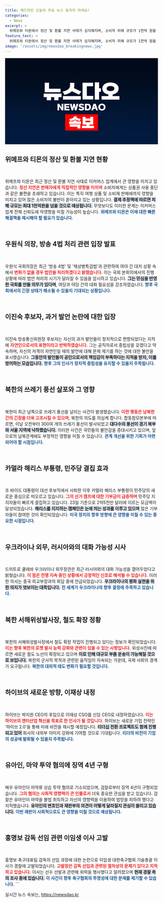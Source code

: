 ```yaml
---
title: 헤드라인 오늘의 주요 뉴스 놓치지 마세요!
categories:
  - News
excerpt: >
  위메프와 티몬에서 정산 및 환불 지연 사태가 심각해지며, 소비자 피해 규모가 1천억 원을 넘을 것으로 예상된다. 할인 상품권 사용 또한 막혀, 소비자들의 불만이 폭발하고 있다.
feature_text: >
  위메프와 티몬에서 정산 및 환불 지연 사태가 심각해지며, 소비자 피해 규모가 1천억 원을 넘을 것으로 예상된다. 할인 상품권 사용 또한 막혀, 소비자들의 불만이 폭발하고 있다.
image: '/assets/img/newsdao_breakingnews.jpg'
---
```


<p><img src="/assets/img/newsdao_breakingnews.jpg" alt="firstkoreanews 속보" /></p>



<h2 data-ke-size="size26">위메프와 티몬의 정산 및 환불 지연 현황</h2>

<p data-ke-size="size16">&nbsp;</p>

<p>위메프와 티몬은 최근 정산 및 환불 지연 사태로 이커머스 업계에서 큰 영향을 미치고 있습니다. <b><span style="color: #ee2323;">정산 지연은 판매자에게 직접적인 영향을 미치며</span></b> 소비자에게는 상품권 사용 중단과 같은 불편을 초래하고 있습니다. 이는 특히 여행 상품 및 소비재 판매에까지 영향을 미치고 있어 많은 소비자의 불만이 쏟아지고 있는 상황입니다. <b><span style="background-color: #21538527;">결제 추정액에 따르면 피해 규모는 최대 1천억원을 넘을 것으로 예상됩니다.</span></b> 무엇보다도 이러한 문제는 이커머스 업계 전체 신뢰도에 악영향을 미칠 가능성이 높습니다. <b><span style="color: #1a5490;">위메프와 티몬은 이에 대한 빠른 해결책을 제시해야 할 필요가 있습니다.</span></b></p>

<p data-ke-size="size16">&nbsp;</p>

<h2 data-ke-size="size26">우원식 의장, 방송 4법 처리 관련 입장 발표</h2>

<p data-ke-size="size16">&nbsp;</p>

<p>우원식 국회의장은 최근 '방송 4법' 및 '채상병특검법'과 관련하여 여야 간 대치 상황 속에서 <b><span style="color: #ee2323;">변화가 없을 경우 법안을 처리하겠다고 밝혔습니다.</span></b> 이는 국회 본회의에서의 진행 상황에 따라 법안 처리의 시기가 달라질 수 있음을 암시하고 있습니다. <b><span style="background-color: #21538527;">그는 민심을 반영한 국회를 만들 의무가 있다며</span></b>, 여당과 야당 간의 대화 필요성을 강조하였습니다. <b><span style="color: #1a5490;">향후 국회에서의 긴장 상태가 해소될 수 있을지 기대되는 상황입니다.</span></b></p>

<p data-ke-size="size16">&nbsp;</p>

<h2 data-ke-size="size26">이진숙 후보자, 과거 발언 논란에 대한 입장</h2>

<p data-ke-size="size16">&nbsp;</p>

<p>이진숙 방송통신위원장 후보자는 자신의 과거 발언들이 정치적으로 편향되었다는 지적에 <b><span style="color: #ee2323;">자연인으로서의 표현이라고 반박하였습니다.</span></b> 그는 공직자로서 중립성을 갖겠다고 약속하며, 자신의 저격이 자연인일 때의 발언에 대해 문제 제기를 하는 것에 대한 불만을 표시했습니다. <b><span style="background-color: #21538527;">그동안의 발언들이 공인으로서의 책임감이 부족하다는 지적을 받자, 이를 방어하는 모습입니다.</span></b> <b><span style="color: #1a5490;">향후 그의 인사가 정치적 중립성을 유지할 수 있을지 주목됩니다.</span></b></p>

<p data-ke-size="size16">&nbsp;</p>

<h2 data-ke-size="size26">북한의 쓰레기 풍선 살포와 그 영향</h2>

<p data-ke-size="size16">&nbsp;</p>

<p>북한이 최근 남쪽으로 쓰레기 풍선을 날리는 사건이 발생했습니다. <b><span style="color: #ee2323;">이런 행동은 남북한 간의 긴장을 더욱 고조시킬 수 있으며</span></b>, 북한의 의도를 의심케 합니다. 합동참모본부에 따르면, 이날 오전부터 300여 개의 쓰레기 풍선이 발사되었고 <b><span style="background-color: #21538527;">대다수의 풍선이 경기 북부와 서울 지역에 낙하했습니다.</span></b> 이러한 사건은 국민들의 불안감을 증대시키고 있으며, 앞으로의 남북관계에도 부정적인 영향을 미칠 수 있습니다. <b><span style="color: #1a5490;">관계 개선을 위한 기회가 마련되어야 할 시점입니다.</span></b></p>

<p data-ke-size="size16">&nbsp;</p>

<h2 data-ke-size="size26">카멀라 해리스 부통령, 민주당 결집 효과</h2>

<p data-ke-size="size16">&nbsp;</p>

<p>조 바이드 대통령이 대선 후보직에서 사퇴한 이후 카멀라 해리스 부통령이 민주당의 새로운 중심으로 떠오르고 있습니다. <b><span style="color: #ee2323;">그의 선거 캠프에 대한 기부금이 급증하며</span></b> 민주당 지지자들이 빠르게 결집하고 있습니다. 23일 기준으로 2억5천만 달러에 이르는 모금액이 달성되었습니다. <b><span style="background-color: #21538527;">해리스를 지지하는 캠페인은 눈에 띄는 성과를 이루고 있으며</span></b> 많은 기부자들이 참여한 것이 확인되었습니다. <b><span style="color: #1a5490;">미국 정치의 향후 방향에 큰 영향을 미칠 수 있는 중요한 시점입니다.</span></b></p>

<p data-ke-size="size16">&nbsp;</p>

<h2 data-ke-size="size26">우크라이나 외무, 러시아와의 대화 가능성 시사</h2>

<p data-ke-size="size16">&nbsp;</p>

<p>드미트로 쿨레바 우크라이나 외무장관은 최근 러시아와의 대화 가능성을 열어두었다고 밝혔습니다. <b><span style="color: #ee2323;">이 점은 전쟁 지속 중인 상황에서 긍정적인 신호로 해석될 수 있습니다.</span></b> 이러한 의사는 중국 외교부장과의 회담 중에 언급되었습니다. <b><span style="background-color: #21538527;">우크라이나의 평화 실현을 위한 의지가 엿보이는 대목입니다.</span></b> <b><span style="color: #1a5490;">전 세계가 우크라이나의 향후 결정에 주목하고 있습니다.</span></b></p>

<p data-ke-size="size16">&nbsp;</p>

<h2 data-ke-size="size26">북한 서해위성발사장, 철도 확장 정황</h2>

<p data-ke-size="size16">&nbsp;</p>

<p>북한의 서해위성발사장에서 철도 확장 작업이 진행되고 있다는 정보가 확인되었습니다. <b><span style="color: #ee2323;">이는 향후 북한의 로켓 발사 능력 강화와 관련이 있을 수 있는 사항입니다.</span></b> 위성사진에 따르면 새로운 철도 노선이 확장되고 있으며 <b><span style="background-color: #21538527;">이로 인해 대규모 부품 운송이 가능해질 것으로 보입니다.</span></b> 북한의 군사적 목적과 관련된 움직임이 지속되는 가운데, 국제 사회의 경계가 요구됩니다. <b><span style="color: #1a5490;">북한의 대외적 태도 변화가 필요할 것입니다.</span></b></p>

<p data-ke-size="size16">&nbsp;</p>

<h2 data-ke-size="size26">하이브의 새로운 방향, 이재상 내정</h2>

<p data-ke-size="size16">&nbsp;</p>

<p>하이브는 박지원 CEO의 후임으로 이재상 CSO를 신임 CEO로 내정하였습니다. <b><span style="color: #ee2323;">이는 하이브의 엔터산업 혁신을 목표로 한 인사가 될 것입니다.</span></b> 하이브는 새로운 기업 전략인 ‘하이브 2.0’을 통해 미래 비전을 제시할 예정입니다. <b><span style="background-color: #21538527;">리더십 전환 프로젝트도 함께 진행되고 있어</span></b> 회사의 내외부 이미지 강화에 기여할 것으로 기대됩니다. <b><span style="color: #1a5490;">리더의 비전이 기업의 성공에 발휘될 수 있을지 주목됩니다.</span></b></p>

<p data-ke-size="size16">&nbsp;</p>

<h2 data-ke-size="size26">유아인, 마약 투약 혐의에 징역 4년 구형</h2>

<p data-ke-size="size16">&nbsp;</p>

<p>배우 유아인이 마약류 상습 투약 혐의로 기소되었으며, 검찰로부터 징역 4년이 구형되었습니다. <b><span style="color: #ee2323;">그의 혐의는 사회적 영향력이 큰 인물로서</span></b> 더욱 중요한 관심을 받고 있습니다. 검찰은 유아인이 마약을 불법 취득하고 자신의 영향력을 이용하여 법망을 피하려 했다고 지적했습니다. <b><span style="background-color: #21538527;">유아인의 변호인과 재판부의 의견이 어떻게 달라질지 관심이 쏠리고 있습니다.</span></b> <b><span style="color: #1a5490;">이번 재판이 사회적으로도 큰 영향을 미칠 것으로 예상됩니다.</span></b></p>

<p data-ke-size="size16">&nbsp;</p>

<h2 data-ke-size="size26">홍명보 감독 선임 관련 이임생 이사 고발</h2>

<p data-ke-size="size16">&nbsp;</p>

<p>홍명보 축구대표팀 감독의 선임 과정에 대한 논란으로 이임생 대한축구협회 기술총괄 이사가 경찰에 고발되었습니다. <b><span style="color: #ee2323;">고발장은 감독 선임과 관련된 절차상의 문제가 있다고 지적하고 있습니다.</span></b> 이사는 선수 선발과 관련해 위력을 행사했다고 알려졌으며 <b><span style="background-color: #21538527;">현재 경찰 측의 조사 중에 있습니다.</span></b> <b><span style="color: #1a5490;">이 사건이 향후 축구협회의 투명성에 대한 문제를 제기할 수 있습니다.</span></b>
```</p>
실시간 뉴스 속보는, <a href="https://newsdao.kr" rel="dofollow">https://newsdao.kr</a>


